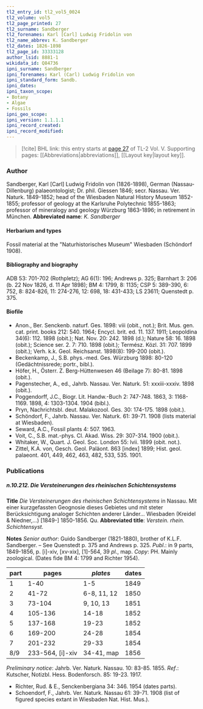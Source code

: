 ```yaml
---
tl2_entry_id: tl2_vol5_0024
tl2_volume: vol5
tl2_page_printed: 27
tl2_surname: Sandberger
tl2_forenames: Karl [Carl] Ludwig Fridolin von
tl2_name_abbrev: K. Sandberger
tl2_dates: 1826-1898
tl2_page_id: 33333128
author_lsid: 8881-1
wikidata_id: Q84736
ipni_surname: Sandberger
ipni_forenames: Karl (Carl) Ludwig Fridolin von
ipni_standard_form: Sandb.
ipni_dates: 
ipni_taxon_scope: 
- Botany
- Algae
- Fossils
ipni_geo_scope: 
ipni_version: 1.1.1.1
ipni_record_created: 
ipni_record_modified:
---
```



> [!cite] BHL link: this entry starts at [page 27](https://www.biodiversitylibrary.org/page/33333128) of TL-2 Vol. V.
> Supporting pages: [[Abbreviations|abbreviations]], [[Layout key|layout key]].

### Author

Sandberger, Karl \[Carl\] Ludwig Fridolin von (1826-1898), German (Nassau-Dillenburg) palaeontologist; Dr. phil. Giessen 1846; secr. Nassau. Ver. Naturk. 1849-1852; head of the Wiesbaden Natural History Museum 1852-1855; professor of geology at the Karlsruhe Polytechnic 1855-1863; professor of mineralogy and geology Würzburg 1863-1896; in retirement in München. 
**Abbreviated name**: *K. Sandberger*

#### Herbarium and types

Fossil material at the "Naturhistorisches Museum" Wiesbaden (Schöndorf 1908).

#### Bibliography and biography

ADB 53: 701-702 (Rothpletz); AG 6(1): 196; Andrews p. 325; Barnhart 3: 206 (b. 22 Nov 1826, d. 11 Apr 1898); BM 4: 1799, 8: 1135; CSP 5: 389-390, 6: 752, 8: 824-826, 11: 274-276, 12: 698, 18: 431-433; LS 23611; Quenstedt p. 375.

#### Biofile

- Anon., Ber. Senckenb. naturf. Ges. 1898: viii (obit., not.); Brit. Mus. gen. cat. print. books 212: 540. 1964; Encycl. brit. ed. 11. 137. 1911; Leopoldina 34(6): 112. 1898 (obit.); Nat. Nov. 20: 242. 1898 (d.); Nature 58: 16. 1898 (obit.); Science ser. 2. 7: 710. 1898 (obit.); Termész. Közl. 31: 707. 1899 (obit.); Verh. k.k. Geol. Reichsanst. 1898(8): 199-200 (obit.).
- Beckenkamp, J., S.B. phys.-med. Ges. Würzburg 1898: 80-120 (Gedächtnissrede; portr., bibl.).
- Höfer, H., Österr. Z. Berg-Hüttenwesen 46 (Beilage 7): 80-81. 1898 (obit.).
- Pagenstecher, A., ed., Jahrb. Nassau. Ver. Naturk. 51: xxxiii-xxxiv. 1898 (obit.).
- Poggendorff, J.C., Biogr. Lit. Handw.-Buch 2: 747-748. 1863, 3: 1168-1169. 1898, 4: 1303-1304. 1904 (bibl.).
- Pryn, Nachrichtsbl. deut. Malakozool. Ges. 30: 174-175. 1898 (obit.).
- Schöndorf, F., Jahrb. Nassau. Ver. Naturk. 61: 39-71. 1908 (lists material at Wiesbaden).
- Seward, A.C., Fossil plants 4: 507. 1963.
- Voit, C., S.B. mat.-phys. Cl. Akad. Wiss. 29: 307-314. 1900 (obit.).
- Whitaker, W., Quart. J. Geol. Soc. London 55: lvii. 1899 (obit. not.).
- Zittel, K.A. von, Gesch. Geol. Paläont. 863 \[index\] 1899; Hist. geol. palaeont. 401, 449, 462, 463, 482, 533, 535. 1901.

### Publications

##### n.10.212. Die Versteinerungen des rheinischen Schichtensystems

**Title**
*Die Versteinerungen des rheinischen Schichtensystems* in Nassau. Mit einer kurzgefassten Geognosie dieses Gebietes und mit steter Berücksichtigung analoger Schichten anderer Länder... Wiesbaden (Kreidel & Niedner,...) \[1849-\] 1850-1856. Qu.
**Abbreviated title**: *Verstein. rhein. Schichtensyst.*

**Notes**
*Senior author*: Guido Sandberger (1821-1880), brother of K.L.F. Sandberger. – See Quenstedt p. 375 and Andrews p. 325.
*Publ*.: in 9 parts, 1849-1856, p. \[i\]-xiv, \[xv-xix\], \[1\]-564, 39 *pl*., map. *Copy*: PH. Mainly zoological. (Dates fide BM 4: 1799 and Richter 1954).

|part	|pages	|*plates*	|dates|
|---	|---	|---	|---	|
|1	|1-40	|1-5	|1849|
|2	|41-72	|6-8, 11, 12	|1850|
|3	|73-104	|9, 10, 13	|1851|
|4	|105-136	|14-18	|1852|
|5	|137-168	|19-23	|1852|
|6	|169-200	|24-28	|1854|
|7	|201-232	|29-33	|1854|
|8/9	|233-564, \[i\]-xiv	|34-41, map	|1856|

*Preliminary notice*: Jahrb. Ver. Naturk. Nassau. 10: 83-85. 1855.
*Ref*.: Kutscher, Notizbl. Hess. Bodenforsch. 85: 19-23. 1917.
- Richter, Rud. & E., Senckenbergiana 34: 346. 1954 (dates parts).
- Schoendorf, F., Jahrb. Ver. Naturk. Nassau 61: 39-71. 1908 (list of figured species extant in Wiesbaden Nat. Hist. Mus.).

